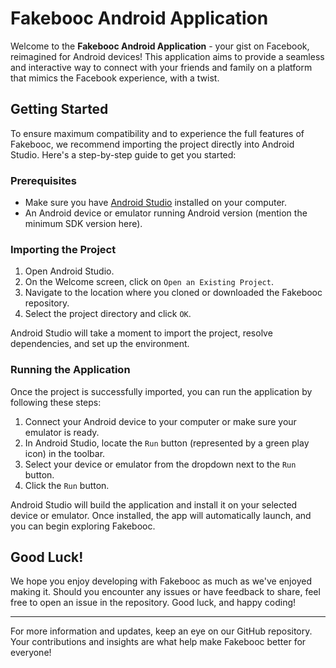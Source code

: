 # Fakebooc Android Application

Welcome to the **Fakebooc Android Application** - your gist on Facebook, reimagined for Android devices! This application aims to provide a seamless and interactive way to connect with your friends and family on a platform that mimics the Facebook experience, with a twist.

## Getting Started

To ensure maximum compatibility and to experience the full features of Fakebooc, we recommend importing the project directly into Android Studio. Here's a step-by-step guide to get you started:

### Prerequisites

- Make sure you have [Android Studio](https://developer.android.com/studio) installed on your computer.
- An Android device or emulator running Android version (mention the minimum SDK version here).

### Importing the Project

1. Open Android Studio.
2. On the Welcome screen, click on `Open an Existing Project`.
3. Navigate to the location where you cloned or downloaded the Fakebooc repository.
4. Select the project directory and click `OK`.

Android Studio will take a moment to import the project, resolve dependencies, and set up the environment.

### Running the Application

Once the project is successfully imported, you can run the application by following these steps:

1. Connect your Android device to your computer or make sure your emulator is ready.
2. In Android Studio, locate the `Run` button (represented by a green play icon) in the toolbar.
3. Select your device or emulator from the dropdown next to the `Run` button.
4. Click the `Run` button.

Android Studio will build the application and install it on your selected device or emulator. Once installed, the app will automatically launch, and you can begin exploring Fakebooc.

## Good Luck!

We hope you enjoy developing with Fakebooc as much as we've enjoyed making it. Should you encounter any issues or have feedback to share, feel free to open an issue in the repository. Good luck, and happy coding!

---

For more information and updates, keep an eye on our GitHub repository. Your contributions and insights are what help make Fakebooc better for everyone!
